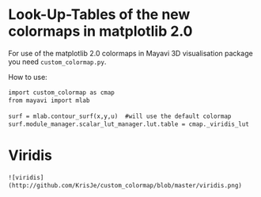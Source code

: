 # Look-Up-Tables of the new colormaps in matplotlib 2.0 
For use of the matplotlib 2.0 colormaps in Mayavi 3D visualisation package
you need ``custom_colormap.py``.

How to use:

	import custom_colormap as cmap
	from mayavi import mlab
	
	surf = mlab.contour_surf(x,y,u)  #will use the default colormap
	surf.module_manager.scalar_lut_manager.lut.table = cmap._viridis_lut

# Viridis

	![viridis](http://github.com/KrisJe/custom_colormap/blob/master/viridis.png)
